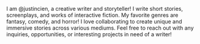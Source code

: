 I am @justincien, a creative writer and storyteller! 
I write short stories, screenplays, and works of interactive fiction.
My favorite genres are fantasy, comedy, and horror!
I love collaborating to create unique and immersive stories across various mediums.
Feel free to reach out with any inquiries, opportunities, or interesting projects in need of a writer!

